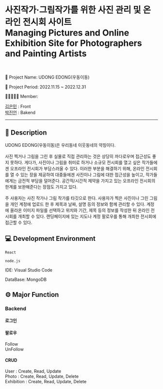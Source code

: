 <h1>
사진작가·그림작가를 위한 사진 관리 및 온라인 전시회 사이트<br/>
Managing Pictures and Online Exhibition Site for Photographers and Painting Artists
</h1>
<br/>
<p>
  🎨 Project Name: UDONG EDONG(우동이동)<br/>

  📆 Project Period: 2022.11.15 ~ 2022.12.31<br/>

  👩🏻‍🤝‍🧑🏻 Member: <br/>
  
  <a href="https://github.com/menuin">김은민</a> : Front <br/>
  <a href="https://github.com/parkjineon">박진언</a> : Bakend 
  
</p>

<hr/>

<h2>📃 Description</h2>
<p>
UDONG EDONG(우동이동)은 우리동네 이웃동네의 약칭이다. <br/><br/>
사진 찍거나 그림을 그린 후 실물로 직접 관리하는 것은 상당히 까다로우며 접근성도 좋지 못하다. 게다가, 사진이나 그림을 취미로 하거나 소규모 전시회를 열고 싶은 작가들에겐 오프라인 전시회가 부담스러울 수 있다. 이러한 부분을 해결하기 위해, 온라인 전시회를 열 수 있는 장을 제공하여 대중들에겐 사진이나 그림에 대한 접근성을 높이고, 작가들에게는 금전적 부담을 덜어준다. 공간적/시간적 제약을 가지고 있는 오프라인 전시회의 한계를 보완해준다는 장점도 가지고 있다.<br/>
<br/>
주 사용자는 사진 작가나 그림 작가를 타깃으로 한다. 사용자가 찍은 사진이나 그린 그림을 개인 계정에 업로드 한 후 제목과 날짜, 설명 등의 정보와 함께 관리할 수 있다. 계정에 올라온 이미지 파일를 선택하고 위치와 기간, 제목 등의 정보를 작성한 뒤 온라인 전시회를 개최할 수 있다. 랜딩페이지에 있는 지도나 계정 팔로우를 통해 개최한 전시회에 접근할 수 있다.
</p>

<h2>💻 Development Environment</h2>

````React````<br/>

````node.js````<br/>

IDE: Visual Studio Code

DataBase: MongoDB

<h2>⚙ Major Function</h2>
<h3>Backend</h3>

<h4>로그인</h4>

<h4>팔로우</h4>

Follow<br/>
UnFollow<br/>

<h4>CRUD</h4>
User : Create, Read, Update<br/>
Photo : Create, Read, Update, Delete<br/>
Exhibition : Create, Read, Update, Delete<br/>
